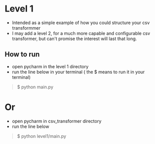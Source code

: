 # Level 1

- Intended as a simple example of how you could structure your csv transformmer
- I may add a level 2, for a much more capable and configurable csv transformer, but can't promise the interest will last that long.


## How to run
- open pycharm in the level 1 directory
- run the line below in your terminal ( the $ means to run it in your terminal)
> $ python main.py

# Or
- open pycharm in csv_transformer directory
- run the line below
> $ python level1/main.py

